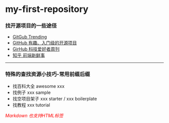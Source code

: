 # my-first-repository
### 找开源项目的一些途径
- [GitGub Trending](https://github.com/trending/)
- [GitHub 有趣、入门级的开源项目](https://github.com/521xueweihan/HelloGitHub)
- [GirHub 科技爱好者周刊](https://github.com/ruanyf/weekly)
- [知乎 前端新鲜事](https://www.zhihu.com/column/mm-fe)
---
### 特殊的查找资源小技巧-常用前缀后缀 
- 找百科大全 awesome xxx
- 找例子 xxx sample
- 找空项目架子 xxx starter / xxx boilerplate 
- 找教程 xxx tutorial

<i style="color: red;">Markdown 也支持HTML标签</i>
